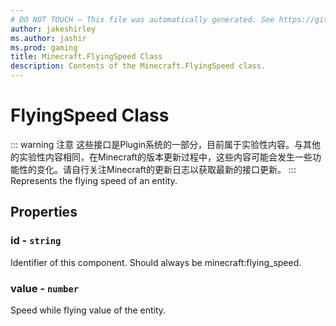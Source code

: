 ```yaml
---
# DO NOT TOUCH — This file was automatically generated. See https://github.com/Mojang/MinecraftScriptingApiDocsGenerator to modify descriptions, examples, etc.
author: jakeshirley
ms.author: jashir
ms.prod: gaming
title: Minecraft.FlyingSpeed Class
description: Contents of the Minecraft.FlyingSpeed class.
---
```

# FlyingSpeed Class
::: warning 注意
这些接口是Plugin系统的一部分，目前属于实验性内容。与其他的实验性内容相同，在Minecraft的版本更新过程中，这些内容可能会发生一些功能性的变化。请自行关注Minecraft的更新日志以获取最新的接口更新。
:::
Represents the flying speed of an entity.

## Properties
### **id** - `string`
Identifier of this component. Should always be minecraft:flying_speed.


### **value** - `number`
Speed while flying value of the entity.



